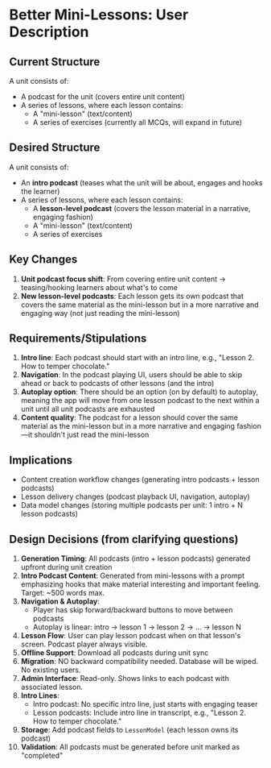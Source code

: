 # Better Mini-Lessons: User Description

## Current Structure
A unit consists of:
- A podcast for the unit (covers entire unit content)
- A series of lessons, where each lesson contains:
  - A "mini-lesson" (text/content)
  - A series of exercises (currently all MCQs, will expand in future)

## Desired Structure
A unit consists of:
- An **intro podcast** (teases what the unit will be about, engages and hooks the learner)
- A series of lessons, where each lesson contains:
  - A **lesson-level podcast** (covers the lesson material in a narrative, engaging fashion)
  - A "mini-lesson" (text/content)
  - A series of exercises

## Key Changes
1. **Unit podcast focus shift**: From covering entire unit content → teasing/hooking learners about what's to come
2. **New lesson-level podcasts**: Each lesson gets its own podcast that covers the same material as the mini-lesson but in a more narrative and engaging way (not just reading the mini-lesson)

## Requirements/Stipulations
1. **Intro line**: Each podcast should start with an intro line, e.g., "Lesson 2. How to temper chocolate."
2. **Navigation**: In the podcast playing UI, users should be able to skip ahead or back to podcasts of other lessons (and the intro)
3. **Autoplay option**: There should be an option (on by default) to autoplay, meaning the app will move from one lesson podcast to the next within a unit until all unit podcasts are exhausted
4. **Content quality**: The podcast for a lesson should cover the same material as the mini-lesson but in a more narrative and engaging fashion—it shouldn't just read the mini-lesson

## Implications
- Content creation workflow changes (generating intro podcasts + lesson podcasts)
- Lesson delivery changes (podcast playback UI, navigation, autoplay)
- Data model changes (storing multiple podcasts per unit: 1 intro + N lesson podcasts)

## Design Decisions (from clarifying questions)

1. **Generation Timing**: All podcasts (intro + lesson podcasts) generated upfront during unit creation
2. **Intro Podcast Content**: Generated from mini-lessons with a prompt emphasizing hooks that make material interesting and important feeling. Target: ~500 words max.
3. **Navigation & Autoplay**: 
   - Player has skip forward/backward buttons to move between podcasts
   - Autoplay is linear: intro → lesson 1 → lesson 2 → ... → lesson N
4. **Lesson Flow**: User can play lesson podcast when on that lesson's screen. Podcast player always visible.
5. **Offline Support**: Download all podcasts during unit sync
6. **Migration**: NO backward compatibility needed. Database will be wiped. No existing users.
7. **Admin Interface**: Read-only. Shows links to each podcast with associated lesson.
8. **Intro Lines**: 
   - Intro podcast: No specific intro line, just starts with engaging teaser
   - Lesson podcasts: Include intro line in transcript, e.g., "Lesson 2. How to temper chocolate."
9. **Storage**: Add podcast fields to `LessonModel` (each lesson owns its podcast)
10. **Validation**: All podcasts must be generated before unit marked as "completed"

